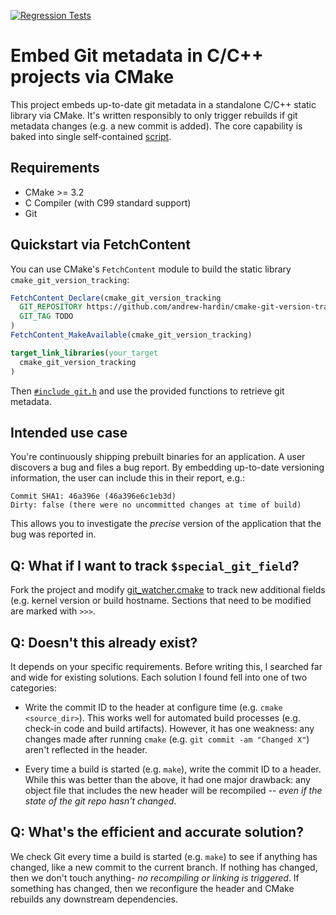 [![Regression Tests](https://github.com/andrew-hardin/cmake-git-version-tracking/actions/workflows/main.yml/badge.svg)](https://github.com/andrew-hardin/cmake-git-version-tracking/actions/workflows/main.yml)
# Embed Git metadata in C/C++ projects via CMake
This project embeds up-to-date git metadata in a standalone C/C++ static library via CMake.
It's written responsibly to only trigger rebuilds if git metadata changes (e.g. a new commit is added).
The core capability is baked into single self-contained
[script](git_watcher.cmake).

## Requirements
- CMake >= 3.2
- C Compiler (with C99 standard support)
- Git

## Quickstart via FetchContent
You can use CMake's `FetchContent` module to build the static library `cmake_git_version_tracking`:
```cmake
FetchContent_Declare(cmake_git_version_tracking                   
  GIT_REPOSITORY https://github.com/andrew-hardin/cmake-git-version-tracking.git
  GIT_TAG TODO
)
FetchContent_MakeAvailable(cmake_git_version_tracking)

target_link_libraries(your_target
  cmake_git_version_tracking
)
```
Then [`#include git.h`](./git.h) and use the provided functions to retrieve git metadata.

## Intended use case
You're continuously shipping prebuilt binaries for an
application. A user discovers a bug and files a bug report.
By embedding up-to-date versioning information, the user
can include this in their report, e.g.:

```
Commit SHA1: 46a396e (46a396e6c1eb3d)
Dirty: false (there were no uncommitted changes at time of build)
```

This allows you to investigate the _precise_ version of the
application that the bug was reported in.

## Q: What if I want to track `$special_git_field`?
Fork the project and modify [git_watcher.cmake](git_watcher.cmake)
to track new additional fields (e.g. kernel version or build hostname.
Sections that need to be modified are marked with `>>>`.

## Q: Doesn't this already exist?
It depends on your specific requirements. Before writing this, I
searched far and wide for existing solutions. Each solution I found fell
into one of two categories:

- Write the commit ID to the header at configure time (e.g. `cmake <source_dir>`).
  This works well for automated build processes (e.g. check-in code and build artifacts).
  However, it has one weakness: any changes made after running `cmake`
  (e.g. `git commit -am "Changed X"`) aren't reflected in the header.

- Every time a build is started (e.g. `make`), write the commit ID to a header.
  While this was better than the above, it had one major drawback:
  any object file that includes the new header will be recompiled -- _even if the state
  of the git repo hasn't changed_.

## Q: What's the efficient and accurate solution?
We check Git every time a build is started (e.g. `make`) to see if anything has changed,
like a new commit to the current branch. If nothing has changed, then we don't
touch anything- _no recompiling or linking is triggered_. If something has changed, then we
reconfigure the header and CMake rebuilds any downstream dependencies.
